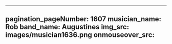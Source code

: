 ------
pagination_pageNumber: 1607
musician_name: Rob
band_name: Augustines
img_src: images/musician1636.png
onmouseover_src: 
------